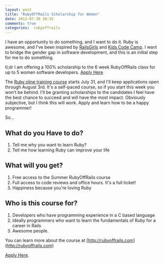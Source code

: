 ```yaml
---
layout: post
title: "RubyOffRails Scholarship for Women"
date: 2012-07-30 10:35
comments: true
categories:  rubyoffrails
---
```


I have an opportunity to do something, and I want to do it. Ruby is awesome, and I've been inspired by [RailsGirls](http://railsgirls.com/) and [Kids Code Camp](http://kidscodecamp.com/). I want to bridge the gender gap in software development, and this is an initial step for me to do something.

<!-- more -->
<div class="tldr">
	<span class="heading">tl;dr</span> 
I am offering a 100% scholarship to the 6 week RubyOffRails class for up to 5 women software developers. <a href="http://comal.wufoo.com/forms/z7x3p9/">Apply Here</a>
</div>

The [Ruby oline training course](http://rubyoffrails.com) starts July 31, and I'll keep applications open through August 3rd. It's a self-paced course, so if you start this week you won't be behind. I'll be granting scholarships to the candidates I feel have the best chance to succeed and will have the most impact. Obviously subjective, but I think this will work. Apply and learn how to be a happy programmer!

So...

What do you Have to do?
-----------------------

1. Tell me why you want to learn Ruby?
2. Tell me how learning Ruby can improve your life

What will you get?
------------------

1. Free access to the Summer RubyOffRails course
2. Full access to code reviews and office hours. It's a full ticket!
3. Happiness because you're loving Ruby

Who is this course for?
-----------------------

1. Developers who have programming experience in a C based language
2. Ideally programmers who want to learn the fundamentals of Ruby for a career in Rails
3. Awesome people.

You can learn more about the course at [http://rubyoffrails.com](http://rubyoffrails.com)

[Apply Here](http://comal.wufoo.com/forms/z7x3p9/).
